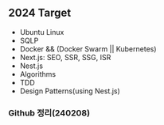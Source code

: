 
## 2024 Target
- Ubuntu Linux
- SQLP
- Docker && (Docker Swarm || Kubernetes)
- Next.js: SEO, SSR, SSG, ISR
- Nest.js
- Algorithms
- TDD
- Design Patterns(using Nest.js)

### Github 정리(240208)
